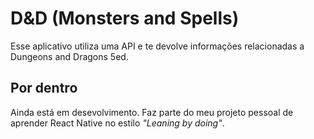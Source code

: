 # D&D (Monsters and Spells)

Esse aplicativo utiliza uma API e te devolve informações relacionadas a Dungeons and Dragons 5ed.

## Por dentro

Ainda está em desevolvimento. Faz parte do meu projeto pessoal de aprender React Native no estilo _"Leaning by doing"_.
